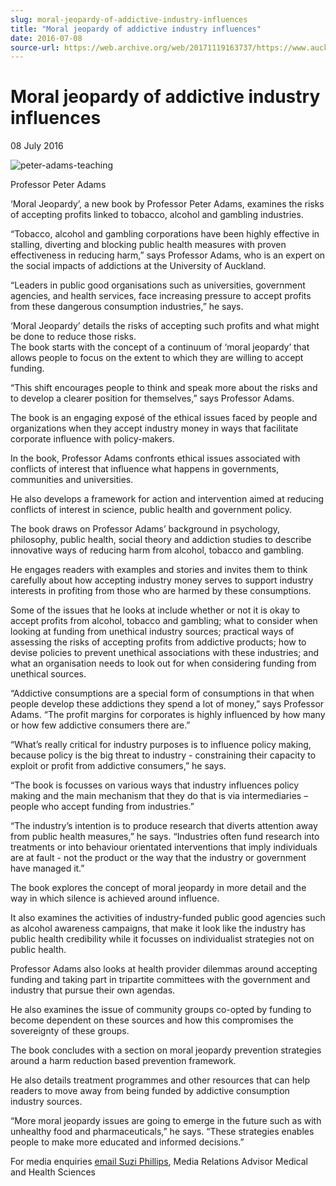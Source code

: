 ```yaml
---
slug: moral-jeopardy-of-addictive-industry-influences
title: "Moral jeopardy of addictive industry influences"
date: 2016-07-08
source-url: https://web.archive.org/web/20171119163737/https://www.auckland.ac.nz/en/about/news-events-and-notices/news/news-2016/07/moral-jeopardy-of-addictive-industry-influences.html
---
```

Moral jeopardy of addictive industry influences
===============================================

08 July 2016

![peter-adams-teaching](https://www.auckland.ac.nz/en/about/news-events-and-notices/news/news-2016/07/moral-jeopardy-of-addictive-industry-influences/_jcr_content/par/textimage_0/image.img.jpg/1467928028412.jpg "peter-adams-teaching")

Professor Peter Adams

‘Moral Jeopardy’, a new book by Professor Peter Adams, examines the risks of accepting profits linked to tobacco, alcohol and gambling industries.

“Tobacco, alcohol and gambling corporations have been highly effective in stalling, diverting and blocking public health measures with proven effectiveness in reducing harm,” says Professor Adams, who is an expert on the social impacts of addictions at the University of Auckland.  

“Leaders in public good organisations such as universities, government agencies, and health services, face increasing pressure to accept profits from these dangerous consumption industries,” he says.

‘Moral Jeopardy’ details the risks of accepting such profits and what might be done to reduce those risks.  
The book starts with the concept of a continuum of ‘moral jeopardy’ that allows people to focus on the extent to which they are willing to accept funding.

“This shift encourages people to think and speak more about the risks and to develop a clearer position for themselves,” says Professor Adams.

The book is an engaging exposé of the ethical issues faced by people and organizations when they accept industry money in ways that facilitate corporate influence with policy-makers.

In the book, Professor Adams confronts ethical issues associated with conflicts of interest that influence what happens in governments, communities and universities.

He also develops a framework for action and intervention aimed at reducing conflicts of interest in science, public health and government policy.

The book draws on Professor Adams’ background in psychology, philosophy, public health, social theory and addiction studies to describe innovative ways of reducing harm from alcohol, tobacco and gambling.

He engages readers with examples and stories and invites them to think carefully about how accepting industry money serves to support industry interests in profiting from those who are harmed by these consumptions.

Some of the issues that he looks at include whether or not it is okay to accept profits from alcohol, tobacco and gambling; what to consider when looking at funding from unethical industry sources; practical ways of assessing the risks of accepting profits from addictive products; how to devise policies to prevent unethical associations with these industries; and what an organisation needs to look out for when considering funding from unethical sources.

“Addictive consumptions are a special form of consumptions in that when people develop these addictions they spend a lot of money,” says Professor Adams. “The profit margins for corporates is highly influenced by how many or how few addictive consumers there are.”

“What’s really critical for industry purposes is to influence policy making, because policy is the big threat to industry - constraining their capacity to exploit or profit from addictive consumers,” he says.

“The book is focusses on various ways that industry influences policy making and the main mechanism that they do that is via intermediaries – people who accept funding from industries.”

“The industry’s intention is to produce research that diverts attention away from public health measures,” he says. “Industries often fund research into treatments or into behaviour orientated interventions that imply individuals are at fault - not the product or the way that the industry or government have managed it.”

The book explores the concept of moral jeopardy in more detail and the way in which silence is achieved around influence.

It also examines the activities of industry-funded public good agencies such as alcohol awareness campaigns, that make it look like the industry has public health credibility while it focusses on individualist strategies not on public health.

Professor Adams also looks at health provider dilemmas around accepting funding and taking part in tripartite committees with the government and industry that pursue their own agendas.

He also examines the issue of community groups co-opted by funding to become dependent on these sources and how this compromises the sovereignty of these groups.

The book concludes with a section on moral jeopardy prevention strategies around a harm reduction based prevention framework.

He also details treatment programmes and other resources that can help readers to move away from being funded by addictive consumption industry sources.

“More moral jeopardy issues are going to emerge in the future such as with unhealthy food and pharmaceuticals,” he says. “These strategies enables people to make more educated and informed decisions.”

For media enquiries [email Suzi Phillips](mailto:s.phillips@auckland.ac.nz), Media Relations Advisor Medical and Health Sciences